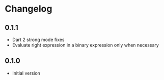 # Changelog

## 0.1.1

- Dart 2 strong mode fixes
- Evaluate right expression in a binary expression only when necessary

## 0.1.0

- Initial version
